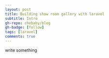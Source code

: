 ```yaml
---
layout: post
title: Building show room gallery with laravel
subtitle: Intro
gh-repo: chebaby/blog
gh-badge: [follow]
tags: [laravel]
comments: true
---
```


write something
